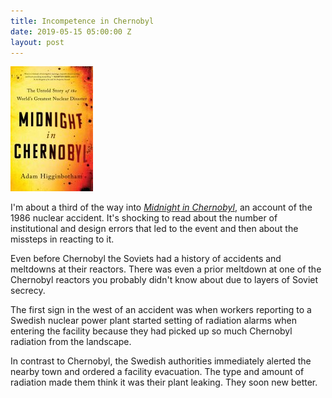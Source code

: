 ```yaml
---
title: Incompetence in Chernobyl
date: 2019-05-15 05:00:00 Z
layout: post
---
```


![Midnight in Chernobyl book cover](/assets/images/midnight-in-chernobyl-132x200.jpg)

I'm about a third of the way into _[Midnight in Chernobyl](https://www.goodreads.com/book/show/40538681-midnight-in-chernobyl)_, an account of the 1986 nuclear accident. It's shocking to read about the number of institutional and design errors that led to the event and then about the missteps in reacting to it.

Even before Chernobyl the Soviets had a history of accidents and meltdowns at their reactors. There was even a prior meltdown at one of the Chernobyl reactors you probably didn't know about due to layers of Soviet secrecy.

The first sign in the west of an accident was when workers reporting to a Swedish nuclear power plant started setting of radiation alarms when entering the facility because they had picked up so much Chernobyl radiation from the landscape.

In contrast to Chernobyl, the Swedish authorities immediately alerted the nearby town and ordered a facility evacuation. The type and amount of radiation made them think it was their plant leaking. They soon new better.
